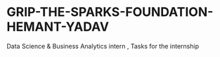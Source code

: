 # GRIP-THE-SPARKS-FOUNDATION-HEMANT-YADAV
Data Science &amp; Business Analytics intern , Tasks for the internship
